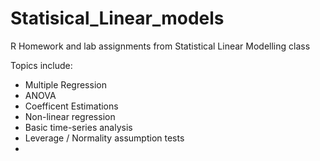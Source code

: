 # Statisical_Linear_models
R Homework and lab assignments from Statistical Linear Modelling class

Topics include:
- Multiple Regression
- ANOVA
- Coefficent Estimations
- Non-linear regression
- Basic time-series analysis
- Leverage / Normality assumption tests
- 
